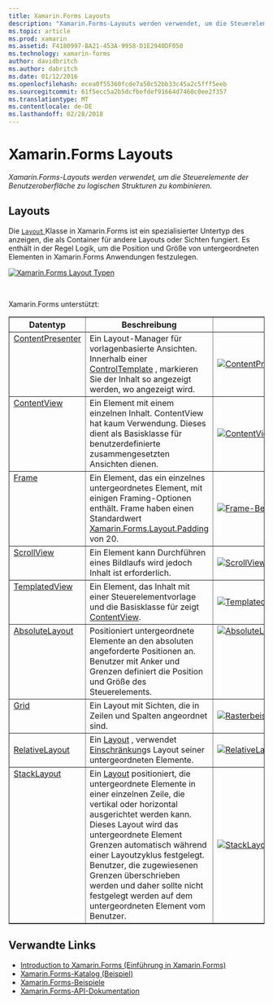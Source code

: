 ```yaml
---
title: Xamarin.Forms Layouts
description: "Xamarin.Forms-Layouts werden verwendet, um die Steuerelemente der Benutzeroberfläche zu logischen Strukturen zu kombinieren."
ms.topic: article
ms.prod: xamarin
ms.assetid: F4180997-BA21-453A-9958-D1E2940DF050
ms.technology: xamarin-forms
author: davidbritch
ms.author: dabritch
ms.date: 01/12/2016
ms.openlocfilehash: ecea0f55360fcde7a50c52bb33c45a2c5fff5eeb
ms.sourcegitcommit: 61f5ecc5a2b5dcfbefdef91664d7460c0ee2f357
ms.translationtype: MT
ms.contentlocale: de-DE
ms.lasthandoff: 02/28/2018
---
```

# <a name="xamarinforms-layouts"></a>Xamarin.Forms Layouts

_Xamarin.Forms-Layouts werden verwendet, um die Steuerelemente der Benutzeroberfläche zu logischen Strukturen zu kombinieren._

<style>.tableimg { max-width: none !important;}</style>

## <a name="layouts"></a>Layouts

Die [ `Layout` ](https://developer.xamarin.com/api/type/Xamarin.Forms.Layout) Klasse in Xamarin.Forms ist ein spezialisierter Untertyp des anzeigen, die als Container für andere Layouts oder Sichten fungiert. Es enthält in der Regel Logik, um die Position und Größe von untergeordneten Elementen in Xamarin.Forms Anwendungen festzulegen.

 [ ![](layouts-images/layouts-sml.png "Xamarin.Forms Layout Typen")](layouts-images/layouts.png "Xamarin.Forms-Layout-Typen")

<br clear="all" />

Xamarin.Forms unterstützt:

<table align="center" border="1" cellpadding="1" cellspacing="1">
<thead>
    <th>
      <strong>Datentyp</strong>
    </th>
    <th>
      <strong>Beschreibung</strong>
    </th>
    <th style="min-width:400px">
      <strong>bildschirmabbildung von</strong>
    </th>
  </thead>
  <tbody>
  <tr>
    <td valign="top">
      <a href="https://developer.xamarin.com/api/type/Xamarin.Forms.ContentPresenter/">ContentPresenter</a>
    </td>
    <td valign="top">
Ein Layout-Manager für vorlagenbasierte Ansichten. Innerhalb einer <a href="https://developer.xamarin.com/api/type/Xamarin.Forms.ControlTemplate/">ControlTemplate</a> , markieren Sie der Inhalt so angezeigt werden, wo angezeigt wird.
    </td>
    <td>
    <a href="https://github.com/xamarin/xamarin-forms-samples/blob/master/Templates/ControlTemplates/SimpleTheme/SimpleTheme/App.xaml"><img src="layouts-images/ContentPresenter.png" title="ContentPresenter-Beispiel" class="tableimg">
    </a></td>
  </tr>
  <tr>
    <td valign="top">
      <a href="https://developer.xamarin.com/api/type/Xamarin.Forms.ContentView/">ContentView</a>
    </td>
    <td valign="top">
Ein Element mit einem einzelnen Inhalt. ContentView hat kaum Verwendung. Dieses dient als Basisklasse für benutzerdefinierte zusammengesetzten Ansichten dienen.
    </td>
    <td>
    <a href="https://github.com/xamarin/xamarin-forms-samples/blob/master/FormsGallery/FormsGallery/FormsGallery/ContentViewDemoPage.cs"><img src="layouts-images/ContentView.png" title="ContentView-Beispiel" class="tableimg">
    </a></td>
  </tr>
  <tr>
    <td valign="top">
      <a href="https://developer.xamarin.com/api/type/Xamarin.Forms.Frame/">Frame</a>
    </td>
    <td valign="top">
Ein Element, das ein einzelnes untergeordnetes Element, mit einigen Framing-Optionen enthält. Frame haben einen Standardwert <a href="https://developer.xamarin.com/api/property/Xamarin.Forms.Layout.Padding/">Xamarin.Forms.Layout.Padding</a> von 20.
    </td>
    <td>
    <a href="https://github.com/xamarin/xamarin-forms-samples/blob/master/FormsGallery/FormsGallery/FormsGallery/FrameDemoPage.cs"><img src="layouts-images/Frame.png" title="Frame-Beispiel" class="tableimg">
    </a></td>
  </tr>
  <tr>
    <td valign="top">
      <a href="https://developer.xamarin.com/api/type/Xamarin.Forms.ScrollView/">ScrollView</a>
    </td>
    <td valign="top">
Ein Element kann Durchführen eines Bildlaufs wird jedoch Inhalt ist erforderlich.
    </td>
    <td>
    <a href="https://github.com/xamarin/xamarin-forms-samples/blob/master/FormsGallery/FormsGallery/FormsGallery/ScrollViewDemoPage.cs"><img src="layouts-images/ScrollView.png" title="ScrollView-Beispiel" class="tableimg">
    </a></td>
  </tr>
  <tr>
    <td valign="top">
      <a href="https://developer.xamarin.com/api/type/Xamarin.Forms.TemplatedView/">TemplatedView</a>
    </td>
    <td valign="top">
Ein Element, das Inhalt mit einer Steuerelementvorlage und die Basisklasse für zeigt <a href=""/api/type/Xamarin.Forms.ContentView/">ContentView</a>.
    </td>
    <td>
    <a href="https://github.com/xamarin/xamarin-forms-samples/tree/master/Templates/ControlTemplates/"><img src="layouts-images/TemplatedView.png" title="TemplatedView-Beispiel" class="tableimg">
    </a></td>
  </tr>
  <tr>
    <td valign="top">
      <a href="https://developer.xamarin.com/api/type/Xamarin.Forms.AbsoluteLayout/">AbsoluteLayout</a>
    </td>
    <td valign="top">
Positioniert untergeordnete Elemente an den absoluten angeforderte Positionen an. Benutzer mit Anker und Grenzen definiert die Position und Größe des Steuerelements.
    </td>
    <td valign="top">
      <a href="https://github.com/xamarin/xamarin-forms-samples/blob/master/FormsGallery/FormsGallery/FormsGallery/AbsoluteLayoutDemoPage.cs"><img src="layouts-images/AbsoluteLayout.png" title="AbsoluteLayout-Beispiel" class="tableimg">
    </a></td>
  </tr>
  <tr>
    <td valign="top">
      <a href="https://developer.xamarin.com/api/type/Xamarin.Forms.Grid/">Grid</a>
    </td>
    <td valign="top">
Ein Layout mit Sichten, die in Zeilen und Spalten angeordnet sind.
    </td>
    <td>
    <a href="https://github.com/xamarin/xamarin-forms-samples/blob/master/FormsGallery/FormsGallery/FormsGallery/GridDemoPage.cs"><img src="layouts-images/Grid.png" title="Rasterbeispiel" class="tableimg">
    </a></td>
  </tr>
  <tr>
    <td>
      <a href="https://developer.xamarin.com/api/type/Xamarin.Forms.RelativeLayout/">RelativeLayout</a>
    </td>
    <td valign="top">
Ein <a href="https://developer.xamarin.com/api/type/Xamarin.Forms.Layout/%601">Layout</a> , verwendet <a href="https://developer.xamarin.com/api/type/Xamarin.Forms.Constraint/">Einschränkung</a>s Layout seiner untergeordneten Elemente.
    </td>
    <td>
    <a href="https://github.com/xamarin/xamarin-forms-samples/blob/master/FormsGallery/FormsGallery/FormsGallery/RelativeLayoutDemoPage.cs"><img src="layouts-images/RelativeLayout.png" title="RelativeLayout-Beispiel" class="tableimg">
    </a></td>
  </tr>
  <tr>
    <td valign="top">
      <a href="https://developer.xamarin.com/api/type/Xamarin.Forms.StackLayout/">StackLayout</a>
    </td>
    <td valign="top">
Ein <a href="https://developer.xamarin.com/api/type/Xamarin.Forms.Layout/">Layout</a> positioniert, die untergeordnete Elemente in einer einzelnen Zeile, die vertikal oder horizontal ausgerichtet werden kann. Dieses Layout wird das untergeordnete Element Grenzen automatisch während einer Layoutzyklus festgelegt. Benutzer, die zugewiesenen Grenzen überschrieben werden und daher sollte nicht festgelegt werden auf dem untergeordneten Element vom Benutzer.
    </td>
    <td>
    <a href="https://github.com/xamarin/xamarin-forms-samples/blob/master/FormsGallery/FormsGallery/FormsGallery/StackLayoutDemoPage.cs"><img src="layouts-images/StackLayout.png" title="StackLayout-Beispiel" class="tableimg">
    </a></td>
  </tr>
  </tbody>
</table>



## <a name="related-links"></a>Verwandte Links

- [Introduction to Xamarin.Forms (Einführung in Xamarin.Forms)](~/xamarin-forms/get-started/introduction-to-xamarin-forms.md)
- [Xamarin.Forms-Katalog (Beispiel)](https://developer.xamarin.com/samples/FormsGallery/)
- [Xamarin.Forms-Beispiele](https://developer.xamarin.com/samples/tag/Xamarin.Forms/)
- [Xamarin.Forms-API-Dokumentation](https://developer.xamarin.com/api/namespace/Xamarin.Forms)
